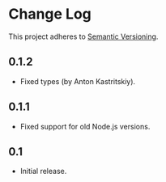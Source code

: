 # Change Log
This project adheres to [Semantic Versioning](http://semver.org/).

## 0.1.2
* Fixed types (by Anton Kastritskiy).

## 0.1.1
* Fixed support for old Node.js versions.

## 0.1
* Initial release.
